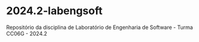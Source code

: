 # 2024.2-labengsoft
Repositório da disciplina de Laboratório de Engenharia de Software - Turma CC06G - 2024.2
